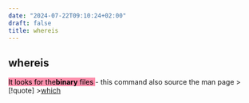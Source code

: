 ```yaml
---
date: "2024-07-22T09:10:24+02:00"
draft: false
title: whereis
---
```


## whereis

<mark style="background: #FF5582A6;">It looks for the**binary** files
</mark> - this command also source the man page \>\[!quote\]
\>[which](/Linux/commands/which)
